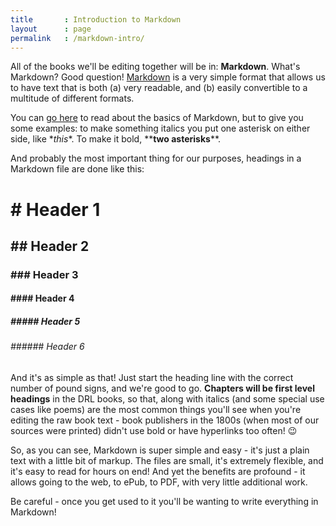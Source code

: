 ```yaml
---
title       : Introduction to Markdown
layout      : page
permalink   : /markdown-intro/
---
```

All of the books we'll be editing together will be in: **Markdown**. What's Markdown? Good question! [Markdown](https://help.github.com/articles/markdown-basics/) is a very simple format that allows us to have text that is both (a) very readable, and (b) easily convertible to a multitude of different formats. 

You can [go here](https://help.github.com/articles/markdown-basics/) to read about the basics of Markdown, but to give you some examples: to make something italics you put one asterisk on either side, like \**this*\*. To make it bold, \*\***two asterisks**\*\*. 

And probably the most important thing for our purposes, headings in a Markdown file are done like this:

# \# Header 1
## \#\# Header 2
### \#\#\# Header 3
#### \#\#\#\# Header 4
##### \#\#\#\#\# Header 5
###### \#\#\#\#\#\# Header 6

And it's as simple as that! Just start the heading line with the correct number of pound signs, and we're good to go. **Chapters will be first level headings** in the DRL books, so that, along with italics (and some special use cases like poems) are the most common things you'll see when you're editing the raw book text - book publishers in the 1800s (when most of our sources were printed) didn't use bold or have hyperlinks too often! 😉

So, as you can see, Markdown is super simple and easy - it's just a plain text with a little bit of markup. The files are small, it's extremely flexible, and it's easy to read for hours on end! And yet the benefits are profound - it allows going to the web, to ePub, to PDF, with very little additional work.

Be careful - once you get used to it you'll be wanting to write everything in Markdown!
